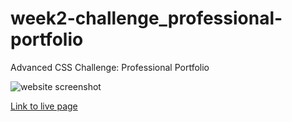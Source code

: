 # week2-challenge_professional-portfolio

Advanced CSS Challenge: Professional Portfolio



![website screenshot](./assets/jessicajernigan.github.io_week2-challenge_professional-portfolio_.png)

[Link to live page](https://jessicajernigan.github.io/week2-challenge_professional-portfolio/)